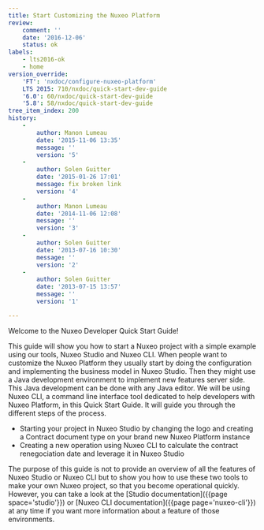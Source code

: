 ```yaml
---
title: Start Customizing the Nuxeo Platform
review:
    comment: ''
    date: '2016-12-06'
    status: ok
labels:
    - lts2016-ok
    - home
version_override:
    'FT': 'nxdoc/configure-nuxeo-platform'
    LTS 2015: 710/nxdoc/quick-start-dev-guide
    '6.0': 60/nxdoc/quick-start-dev-guide
    '5.8': 58/nxdoc/quick-start-dev-guide
tree_item_index: 200
history:
    -
        author: Manon Lumeau
        date: '2015-11-06 13:35'
        message: ''
        version: '5'
    -
        author: Solen Guitter
        date: '2015-01-26 17:01'
        message: fix broken link
        version: '4'
    -
        author: Manon Lumeau
        date: '2014-11-06 12:08'
        message: ''
        version: '3'
    -
        author: Solen Guitter
        date: '2013-07-16 10:30'
        message: ''
        version: '2'
    -
        author: Solen Guitter
        date: '2013-07-15 13:57'
        message: ''
        version: '1'

---
```

Welcome to the Nuxeo Developer Quick Start Guide!

This guide will show you how to start a Nuxeo project with a simple example using our tools, Nuxeo Studio and Nuxeo CLI. When people want to customize the Nuxeo Platform they usually start by doing the configuration and implementing the business model in Nuxeo Studio. Then they might use a Java development environment to implement new features server side. This Java development can be done with any Java editor. We will be using Nuxeo CLI, a command line interface tool dedicated to help developers with Nuxeo Platform, in this Quick Start Guide. It will guide you through the different steps of the process.

*   Starting your project in Nuxeo Studio by changing the logo and creating a Contract document type on your brand new Nuxeo Platform instance
*   Creating a new operation using Nuxeo CLI to calculate the contract renegociation date and leverage it in Nuxeo Studio

The purpose of this guide is not to provide an overview of all the features of Nuxeo Studio or Nuxeo CLI but to show you how to use these two tools to make your own Nuxeo project, so that you become operational quickly. However, you can take a look at the [Studio documentation]({{page space='studio'}}) or [Nuxeo CLI documentation]({{page page='nuxeo-cli'}}) at any time if you want more information about a feature of those environments.

